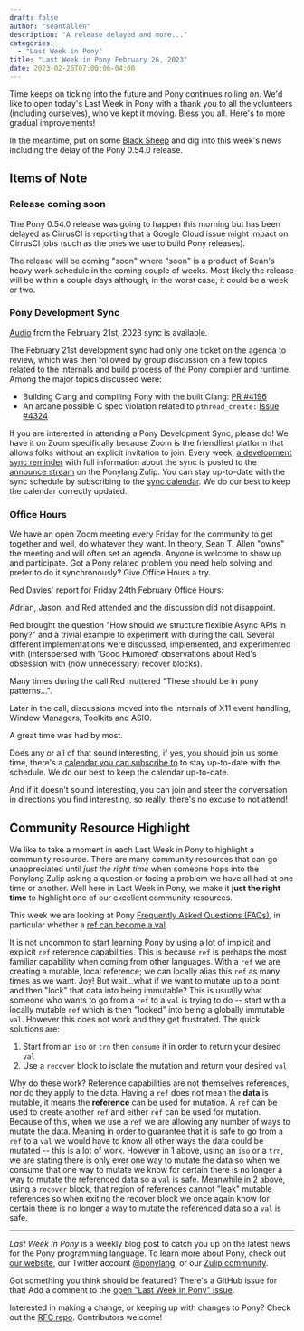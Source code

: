 ```yaml
---
draft: false
author: "seantallen"
description: "A release delayed and more..."
categories:
  - "Last Week in Pony"
title: "Last Week in Pony February 26, 2023"
date: 2023-02-26T07:00:06-04:00
---
```


Time keeps on ticking into the future and Pony continues rolling on. We'd like to open today's Last Week in Pony with a thank you to all the volunteers (including ourselves), who've kept it moving. Bless you all. Here's to more gradual improvements!

In the meantime, put on some [Black Sheep](https://www.youtube.com/watch?v=K9F5xcpjDMU) and dig into this week's news including the delay of the Pony 0.54.0 release.

<!-- more -->

## Items of Note

### Release coming soon

The Pony 0.54.0 release was going to happen this morning but has been delayed as CirrusCI is reporting that a Google Cloud issue might impact on CirrusCI jobs (such as the ones we use to build Pony releases).

The release will be coming "soon" where "soon" is a product of Sean's heavy work schedule in the coming couple of weeks. Most likely the release will be within a couple days although, in the worst case, it could be a week or two.

### Pony Development Sync

[Audio](https://sync-recordings.ponylang.io/r/2023_02_21.m4a) from the February 21st, 2023 sync is available.

The February 21st development sync had only one ticket on the agenda to review, which was then followed by group discussion on a few topics related to the internals and build process of the Pony compiler and runtime. Among the major topics discussed were:

- Building Clang and compiling Pony with the built Clang: [PR #4196](https://github.com/ponylang/ponyc/pull/4196)
- An arcane possible C spec violation related to `pthread_create:` [Issue #4324](https://github.com/ponylang/ponyc/issues/4324)

If you are interested in attending a Pony Development Sync, please do! We have it on Zoom specifically because Zoom is the friendliest platform that allows folks without an explicit invitation to join. Every week, [a development sync reminder](https://ponylang.zulipchat.com/#narrow/stream/189932-announce/topic/Sync.20Reminder) with full information about the sync is posted to the [announce stream](https://ponylang.zulipchat.com/#narrow/stream/189932-announce) on the Ponylang Zulip. You can stay up-to-date with the sync schedule by subscribing to the [sync calendar](https://calendar.google.com/calendar/ical/59jcru6f50mrpqbm7em4iclnkk%40group.calendar.google.com/public/basic.ics). We do our best to keep the calendar correctly updated.

### Office Hours

We have an open Zoom meeting every Friday for the community to get together and well, do whatever they want. In theory, Sean T. Allen "owns" the meeting and will often set an agenda. Anyone is welcome to show up and participate. Got a Pony related problem you need help solving and prefer to do it synchronously? Give Office Hours a try.

Red Davies' report for Friday 24th February Office Hours:

Adrian, Jason, and Red attended and the discussion did not disappoint.

Red brought the question "How should we structure flexible Async APIs in pony?" and a trivial example to experiment with during the call.  Several different implementations were discussed, implemented, and experimented with (interspersed with 'Good Humored' observations about Red's obsession with (now unnecessary) recover blocks).

Many times during the call Red muttered "These should be in pony patterns…".

Later in the call, discussions moved into the internals of X11 event handling, Window Managers, Toolkits and ASIO.

A great time was had by most.

Does any or all of that sound interesting, if yes, you should join us some time, there's a [calendar you can subscribe to](https://calendar.google.com/calendar/ical/4465e68ae24131ae00461a40893f2637a2c9ac510e311a44ff78680e2f183ce3%40group.calendar.google.com/public/basic.ics) to stay up-to-date with the schedule. We do our best to keep the calendar up-to-date.

And if it doesn't sound interesting, you can join and steer the conversation in directions you find interesting, so really, there's no excuse to not attend!

## Community Resource Highlight

We like to take a moment in each Last Week in Pony to highlight a community resource. There are many community resources that can go unappreciated until _just the right time_ when someone hops into the Ponylang Zulip asking a question or facing a problem we have all had at one time or another. Well here in Last Week in Pony, we make it **just the right time** to highlight one of our excellent community resources.

This week we are looking at Pony [Frequently Asked Questions (FAQs)](https://www.ponylang.io/faq/), in particular whether a [ref can become a val](https://www.ponylang.io/faq/#ref-to-val).

It is not uncommon to start learning Pony by using a lot of implicit and explicit `ref` reference capabilities. This is because `ref` is perhaps the most familiar capability when coming from other languages. With a `ref` we are creating a mutable, local reference; we can locally alias this `ref` as many times as we want. Joy! But wait...what if we want to mutate up to a point and then "lock" that data into being immutable? This is usually what someone who wants to go from a `ref` to a `val` is trying to do -- start with a locally mutable `ref` which is then "locked" into being a globally immutable `val`. However this does not work and they get frustrated. The quick solutions are:

1. Start from an `iso` or `trn` then `consume` it in order to return your desired `val`
2. Use a `recover` block to isolate the mutation and return your desired `val`

Why do these work? Reference capabilities are not themselves references, nor do they apply to the data. Having a `ref` does not mean the **data** is mutable, it means the **reference** can be used for mutation. A `ref` can be used to create another `ref` and either `ref` can be used for mutation. Because of this, when we use a `ref` we are allowing any number of ways to mutate the data. Meaning in order to guarantee that it is safe to go from a `ref` to a `val` we would have to know all other ways the data could be mutated -- this is a lot of work. However in 1 above, using an `iso` or a `trn`, we are stating there is only ever one way to mutate the data so when we consume that one way to mutate we know for certain there is no longer a way to mutate the referenced data so a `val` is safe. Meanwhile in 2 above, using a `recover` block, that region of references cannot "leak" mutable references so when exiting the recover block we once again know for certain there is no longer a way to mutate the referenced data so a `val` is safe.

---

_Last Week In Pony_ is a weekly blog post to catch you up on the latest news for the Pony programming language. To learn more about Pony, check out [our website](https://ponylang.io), our Twitter account [@ponylang](https://twitter.com/ponylang), or our [Zulip community](https://ponylang.zulipchat.com).

Got something you think should be featured? There's a GitHub issue for that! Add a comment to the [open "Last Week in Pony" issue](https://github.com/ponylang/ponylang.github.io/issues?q=is%3Aissue+is%3Aopen+label%3Alast-week-in-pony).

Interested in making a change, or keeping up with changes to Pony? Check out the [RFC repo](https://github.com/ponylang/rfcs). Contributors welcome!
